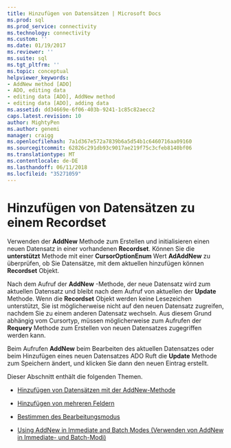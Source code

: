 ```yaml
---
title: Hinzufügen von Datensätzen | Microsoft Docs
ms.prod: sql
ms.prod_service: connectivity
ms.technology: connectivity
ms.custom: ''
ms.date: 01/19/2017
ms.reviewer: ''
ms.suite: sql
ms.tgt_pltfrm: ''
ms.topic: conceptual
helpviewer_keywords:
- AddNew method [ADO]
- ADO, editing data
- editing data [ADO], AddNew method
- editing data [ADO], adding data
ms.assetid: dd34669e-6f06-403b-9241-1c85c82aecc2
caps.latest.revision: 10
author: MightyPen
ms.author: genemi
manager: craigg
ms.openlocfilehash: 7a1d367e572a7839b6a5d54b1c6460716aa09160
ms.sourcegitcommit: 62826c291db93c9017ae219f75c3cfeb8140bf06
ms.translationtype: MT
ms.contentlocale: de-DE
ms.lasthandoff: 06/11/2018
ms.locfileid: "35271059"
---
```

# <a name="adding-records-to-a-recordset"></a>Hinzufügen von Datensätzen zu einem Recordset
Verwenden der **AddNew** Methode zum Erstellen und initialisieren einen neuen Datensatz in einer vorhandenen **Recordset**. Können Sie die **unterstützt** Methode mit einer **CursorOptionEnum** Wert **AdAddNew** zu überprüfen, ob Sie Datensätze, mit dem aktuellen hinzufügen können **Recordset** Objekt.

 Nach dem Aufruf der **AddNew** -Methode, der neue Datensatz wird zum aktuellen Datensatz und bleibt nach dem Aufruf von aktuellen der **Update** Methode. Wenn die **Recordset** Objekt werden keine Lesezeichen unterstützt, Sie ist möglicherweise nicht auf den neuen Datensatz zugreifen, nachdem Sie zu einem anderen Datensatz wechseln. Aus diesem Grund abhängig vom Cursortyp, müssen möglicherweise zum Aufrufen der **Requery** Methode zum Erstellen von neuen Datensatzes zugegriffen werden kann.

 Beim Aufrufen **AddNew** beim Bearbeiten des aktuellen Datensatzes oder beim Hinzufügen eines neuen Datensatzes ADO Ruft die **Update** Methode zum Speichern ändert, und klicken Sie dann den neuen Eintrag erstellt.

 Dieser Abschnitt enthält die folgenden Themen.

-   [Hinzufügen von Datensätzen mit der AddNew-Methode](../../../ado/guide/data/adding-records-using-addnew.md)

-   [Hinzufügen von mehreren Feldern](../../../ado/guide/data/adding-multiple-fields.md)

-   [Bestimmen des Bearbeitungsmodus](../../../ado/guide/data/determining-edit-mode.md)

-   [Using AddNew in Immediate and Batch Modes (Verwenden von AddNew in Immediate- und Batch-Modi)](../../../ado/guide/data/using-addnew-in-immediate-and-batch-modes.md)
